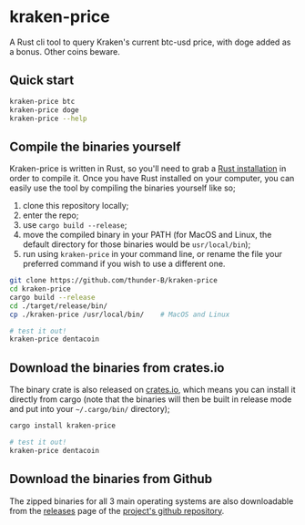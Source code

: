 # kraken-price
A Rust cli tool to query Kraken's current btc-usd price, with doge added as a bonus. Other coins beware.

## Quick start
```bash
kraken-price btc
kraken-price doge
kraken-price --help
```

## Compile the binaries yourself
Kraken-price is written in Rust, so you'll need to grab a [Rust installation](https://www.rust-lang.org/) in order to compile it. Once you have Rust installed on your computer, you can easily use the tool by compiling the binaries yourself like so;
1. clone this repository locally;
2. enter the repo;
3. use `cargo build --release`;
4. move the compiled binary in your PATH (for MacOS and Linux, the default directory for those binaries would be `usr/local/bin`);
5. run using `kraken-price` in your command line, or rename the file your preferred command if you wish to use a different one.

```bash
git clone https://github.com/thunder-B/kraken-price
cd kraken-price
cargo build --release
cd ./target/release/bin/
cp ./kraken-price /usr/local/bin/    # MacOS and Linux

# test it out!
kraken-price dentacoin
```

## Download the binaries from crates.io
The binary crate is also released on [crates.io](https://crates.io/), which means you can install it directly from cargo (note that the binaries will then be built in release mode and put into your `~/.cargo/bin/` directory);
```bash
cargo install kraken-price

# test it out!
kraken-price dentacoin
```

## Download the binaries from Github
The zipped binaries for all 3 main operating systems are also downloadable from the [releases](https://github.com/thunder-B/kraken-price/releases) page of the [project's github repository](https://github.com/thunder-B/kraken-price).